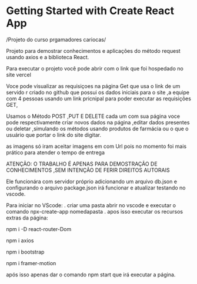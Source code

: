 # Getting Started with Create React App
/Projeto do curso prgamadores cariocas/




Projeto para demostrar conhecimentos e aplicações do método request usando axios e a biblioteca React.



Para executar o projeto você pode abrir com o link que foi hospedado no site vercel



Voce pode visualizar as requisiçoes na página Get que usa o link de um servido r criado no github que possui os dados iniciais para o site ,a equipe com 4 pessoas usando um link pricnipal para poder executar as requisições GET,

Usamos o Método POST ,PUT E DELETE cada um com sua página voce pode respectivamente criar novos dados na página ,editar dados presentes ou deletar ,simulando os métodos usando produtos de farmácia ou o que o usuário que portar o link do site digitar.

as imagens só iram aceitar imagens em com Url pois no momento foi mais prático para atender o tempo de entrega

ATENÇÃO: O TRABALHO É APENAS PARA DEMOSTRAÇÃO DE CONHECIMENTOS ,SEM INTENÇÃO DE FERIR DIREITOS AUTORAIS

Ele funcionára com servidor próprio adicionando um arquivo db.json e configurando o arquivo package.json irá funcionar e atualizar testando no vscode.

Para iniciar no VScode:
. criar uma pasta abrir no vscode e executar o comando npx-create-app nomedapasta .
apos isso executar os recursos extras da página:


npm i -D react-router-Dom


npm i axios


npm i bootstrap


npm i framer-motion 


após isso apenas dar o comando npm start que irá executar a página.

